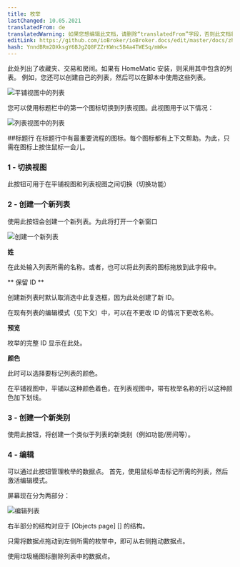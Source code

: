```yaml
---
title: 枚举
lastChanged: 10.05.2021
translatedFrom: de
translatedWarning: 如果您想编辑此文档，请删除“translatedFrom”字段，否则此文档将再次自动翻译
editLink: https://github.com/ioBroker/ioBroker.docs/edit/master/docs/zh-cn/admin/enums.md
hash: YnndBRm2DXksgY6BJgZQ8FZZrKWnc5B4a4TWESq/mWk=
---
```

此处列出了收藏夹、交易和房间。如果有 HomeMatic 安装，则采用其中包含的列表。
例如，您还可以创建自己的列表，然后可以在脚本中使用这些列表。

![平铺视图中的列表](../../de/admin/media/ADMIN_Aufzaehlungen_kachel.png)

您可以使用标题栏中的第一个图标切换到列表视图。此视图用于以下情况：

![列表视图中的列表](../../de/admin/media/ADMIN_Aufzaehlungen_liste_numbers.png)

##标题行
在标题行中有最重要流程的图标。每个图标都有上下文帮助。为此，只需在图标上按住鼠标一会儿。

### 1 - 切换视图
此按钮可用于在平铺视图和列表视图之间切换（切换功能）

### 2 - 创建一个新列表
使用此按钮会创建一个新列表。为此将打开一个新窗口

![创建一个新列表](../../de/admin/media/ADMIN_Aufzaehlungen_liste_erstellen.png)

**姓**

在此处输入列表所需的名称。或者，也可以将此列表的图标拖放到此字段中。

** 保留 ID **

创建新列表时默认取消选中此复选框，因为此处创建了新 ID。

在现有列表的编辑模式（见下文）中，可以在不更改 ID 的情况下更改名称。

**预览**

枚举的完整 ID 显示在此处。

**颜色**

此时可以选择要标记列表的颜色。

在平铺视图中，平铺以这种颜色着色，在列表视图中，带有枚举名称的行以这种颜色加下划线。

### 3 - 创建一个新类别
使用此按钮，将创建一个类似于列表的新类别（例如功能/房间等）。

### 4 - 编辑
可以通过此按钮管理枚举的数据点。
首先，使用鼠标单击标记所需的列表，然后激活编辑模式。

屏幕现在分为两部分：

![编辑列表](../../de/admin/media/ADMIN_Aufzaehlungen_liste_hinzufuegen.png)

右半部分的结构对应于 [Objects page] [] 的结构。

只需将数据点拖动到左侧所需的枚举中，即可从右侧拖动数据点。

使用垃圾桶图标删除列表中的数据点。

[Objekte-Seite]: https://www.iobroker.net/#de/documentation/admin/objects.md
